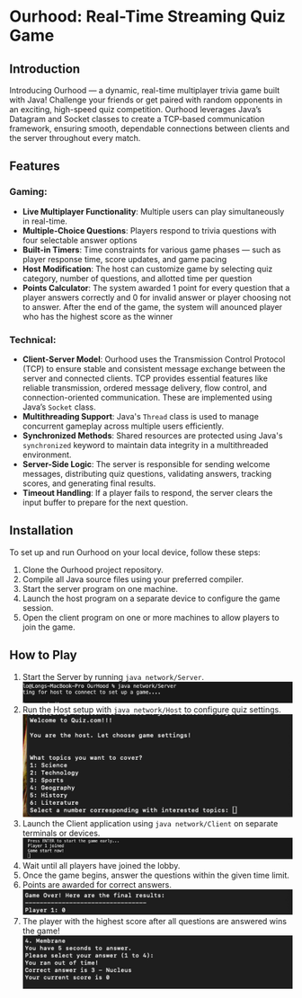 # Ourhood: Real-Time Streaming Quiz Game

## Introduction  
Introducing Ourhood — a dynamic, real-time multiplayer trivia game built with Java! Challenge your friends or get paired with random opponents in an exciting, high-speed quiz competition. Ourhood leverages Java’s Datagram and Socket classes to create a TCP-based communication framework, ensuring smooth, dependable connections between clients and the server throughout every match.

## Features

### Gaming:
- **Live Multiplayer Functionality**: Multiple users can play simultaneously in real-time.  
- **Multiple-Choice Questions**: Players respond to trivia questions with four selectable answer options
- **Built-in Timers**: Time constraints for various game phases — such as player response time, score updates, and game pacing
- **Host Modification**: The host can customize game by selecting quiz category, number of questions, and allotted time per question
- **Points Calculator**: The system awarded 1 point for every question that a player answers correctly and 0 for invalid answer or player choosing not to answer. After the end of the game, the system will anounced player who has the highest score as the winner

### Technical:

- **Client-Server Model**: Ourhood uses the Transmission Control Protocol (TCP) to ensure stable and consistent message exchange between the server and connected clients. TCP provides essential features like reliable transmission, ordered message delivery, flow control, and connection-oriented communication. These are implemented using Java’s `Socket` class.  
- **Multithreading Support**: Java's `Thread` class is used to manage concurrent gameplay across multiple users efficiently.  
- **Synchronized Methods**: Shared resources are protected using Java's `synchronized` keyword to maintain data integrity in a multithreaded environment.  
- **Server-Side Logic**: The server is responsible for sending welcome messages, distributing quiz questions, validating answers, tracking scores, and generating final results.  
- **Timeout Handling**: If a player fails to respond, the server clears the input buffer to prepare for the next question.  



## Installation  
To set up and run Ourhood on your local device, follow these steps:  
1. Clone the Ourhood project repository.
2. Compile all Java source files using your preferred compiler.
3. Start the server program on one machine.  
4. Launch the host program on a separate device to configure the game session.  
5. Open the client program on one or more machines to allow players to join the game.

## How to Play  
1. Start the Server by running `java network/Server`.  
![Alt text](Image/image.png)
2. Run the Host setup with `java network/Host` to configure quiz settings.
![Alt text](Image/image2.png)  
3. Launch the Client application using `java network/Client` on separate terminals or devices.
![Alt text](Image/image3.png)   
4. Wait until all players have joined the lobby.  
5. Once the game begins, answer the questions within the given time limit.  
6. Points are awarded for correct answers.
 ![Alt text](Image/image4.png)   
7. The player with the highest score after all questions are answered wins the game!
![Alt text](Image/image5.png)  